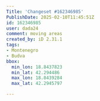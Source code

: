 ```yaml
---
Title: 'Changeset #162346985'
PublishDate: 2025-02-10T11:45:51Z
id: 162346985
user: dada24
comment: moving areas
created_by: iD 2.31.1
tags:
- Montenegro
- Budva
bbox:
  min_lon: 18.8437823
  min_lat: 42.294486
  max_lon: 18.8439284
  max_lat: 42.2945797

---
```


